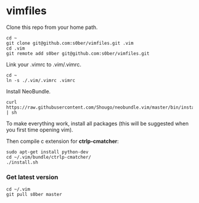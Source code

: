 vimfiles
========

Clone this repo from your home path.

```
cd ~
git clone git@github.com:s0ber/vimfiles.git .vim
cd .vim
git remote add s0ber git@github.com:s0ber/vimfiles.git
```

Link your .vimrc to .vim/.vimrc.

```
cd ~
ln -s ./.vim/.vimrc .vimrc
```

Install NeoBundle.

```
curl https://raw.githubusercontent.com/Shougo/neobundle.vim/master/bin/install.sh | sh
```

To make everything work, install all packages (this will be suggested when you first time opening vim).

Then compile c extension for **ctrlp-cmatcher**:

```
sudo apt-get install python-dev
cd ~/.vim/bundle/ctrlp-cmatcher/
./install.sh
```

### Get latest version

```
cd ~/.vim
git pull s0ber master
```
